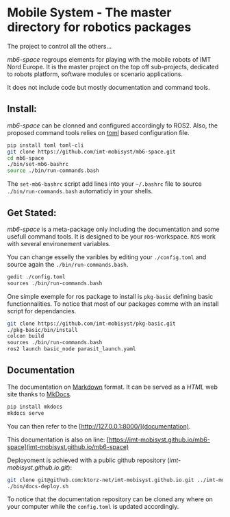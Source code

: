 # Mobile System - The master directory for robotics packages

The project to control all the others...

_mb6-space_ regroups elements for playing with the mobile robots of IMT Nord Europe.
It is the master project on the top off sub-projects, dedicated to robots platform, software modules or scenario applications.

It does not include code but mostly documentation and command tools.

## Install:

_mb6-space_ can be clonned and configured accordingly to ROS2.
Also, the proposed command tools relies on [toml](https://toml.io) based configuration file.

```sh
pip install toml toml-cli
git clone https://github.com/imt-mobisyst/mb6-space.git
cd mb6-space
./bin/set-mb6-bashrc
source ./bin/run-commands.bash
```

The `set-mb6-bashrc` script add lines into your `~/.bashrc` file to source `./bin/run-commands.bash` automaticly in your shells.

## Get Stated:

_mb6-space_ is a meta-package only including the documentation and some usefull command tools.
It is designed to be your ros-workspace. `ROS` work with several environement variables. 

You can change esselly the varibles by editing your `./config.toml` and source again the `./bin/run-commands.bash`.

```sh
gedit ./config.toml
sources ./bin/run-commands.bash
```

One simple exemple for ros package to install is `pkg-basic` defining basic functionnalities.
To notice that most of our packages comme with an install script for dependancies.

```sh
git clone https://github.com/imt-mobisyst/pkg-basic.git
./pkg-basic/bin/install
colcon build
sources ./bin/run-commands.bash
ros2 launch basic_node parasit_launch.yaml
```

## Documentation

The documentation on [Markdown](https://en.wikipedia.org/wiki/Markdown) format.
It can be served as a _HTML_ web site thanks to [MkDocs](https://www.mkdocs.org/).

```sh
pip install mkdocs
mkdocs serve
```

You can then refer to the [http://127.0.0.1:8000/](documentation).

This documentation is also on line: [https://imt-mobisyst.github.io/mb6-space](imt-mobisyst.github.io/mb6-space)

Deployoment is achieved with a public github repository (_imt-mobisyst.github.io.git_):

```sh
git clone git@github.com:ktorz-net/imt-mobisyst.github.io.git ../imt-mobisyst-site
./bin/docs-deploy.sh
```

To notice that the documentation repository can be cloned any where on your computer while the `config.toml` is updated accordingly.
